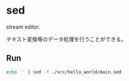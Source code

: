 sed
===

stream editor.

テキスト変換等のデータ処理を行うことができる。

## Run

```bash
echo '' | sed -f ./src/hello_world/main.sed
```
